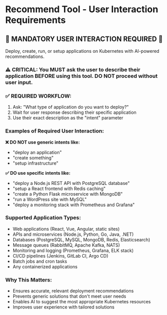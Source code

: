 # Recommend Tool - User Interaction Requirements

## 🛑 MANDATORY USER INTERACTION REQUIRED 🛑

Deploy, create, run, or setup applications on Kubernetes with AI-powered recommendations.

### ⚠️ CRITICAL: You MUST ask the user to describe their application BEFORE using this tool. DO NOT proceed without user input.

### ✅ REQUIRED WORKFLOW:
1. Ask: "What type of application do you want to deploy?"
2. Wait for user response describing their specific application
3. Use their exact description as the "intent" parameter

### Examples of Required User Interaction:

**❌ DO NOT use generic intents like:**
- "deploy an application"
- "create something"
- "setup infrastructure"

**✅ DO use specific intents like:**
- "deploy a Node.js REST API with PostgreSQL database"
- "setup a React frontend with Redis caching"
- "create a Python Flask microservice with MongoDB"
- "run a WordPress site with MySQL"
- "deploy a monitoring stack with Prometheus and Grafana"

### Supported Application Types:
- Web applications (React, Vue, Angular, static sites)
- APIs and microservices (Node.js, Python, Go, Java, .NET)
- Databases (PostgreSQL, MySQL, MongoDB, Redis, Elasticsearch)
- Message queues (RabbitMQ, Apache Kafka, NATS)
- Monitoring and logging (Prometheus, Grafana, ELK stack)
- CI/CD pipelines (Jenkins, GitLab CI, Argo CD)
- Batch jobs and cron tasks
- Any containerized applications

### Why This Matters:
- Ensures accurate, relevant deployment recommendations
- Prevents generic solutions that don't meet user needs
- Enables AI to suggest the most appropriate Kubernetes resources
- Improves user experience with tailored solutions